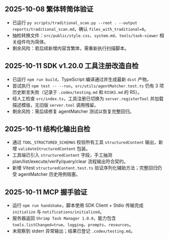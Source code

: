 ## 2025-10-08 繁体转简体验证
- 已运行 `py scripts/traditional_scan.py --root . --output reports/traditional_scan.md`，确认 `files_with_traditional=0`。
- 抽检转换文件：`src/public/style.css`、`system.md`、`tools/task-viewer` 相关组件均为简体。
- 剩余风险：若后续新增内容含繁体，需重新执行扫描脚本。
## 2025-10-11 SDK v1.20.0 工具注册改造自检
- 已运行 `npm run build`，TypeScript 编译通过并生成最新 `dist` 产物。
- 尝试执行 `npm test -- --run`，`src/utils/agentMatcher.test.ts` 仍有 3 项历史断言失败（记录于 `.codex/testing.md` 和 `RISKS.md` 的 R5）。
- 经人工检查 `src/index.ts`，工具注册已切换为 `server.registerTool` 并加载描述模版，无旧版 `server.tool` 调用残留。
- 剩余风险：需后续修复 agentMatcher 测试以恢复完整回归。
## 2025-10-11 结构化输出自检
- 通过 `TOOL_STRUCTURED_SCHEMAS` 校验所有工具 `structuredContent` 输出，新增 `validateStructuredContent` 包装。
- 工具端已引入 `structuredContent` 字段，手工抽测 plan/list/execute/verify/query/clear 流程输出符合契约。
- 新增 Vitest `structuredContent.test.ts` 验证序列化辅助方法；完整回归仍受 agentMatcher 历史用例阻塞。

## 2025-10-11 MCP 握手验证
- 运行 `npm run handshake`，脚本使用 SDK Client + Stdio 传输完成 `initialize` 与 `notifications/initialized`。
- 服务器返回 `Shrimp Task Manager 1.0.0`，能力包含 `tools.listChanged=true`、`logging`、`prompts`、`resources`。
- 未观察到 stderr 异常输出；结果已登记 `.codex/testing.md`。
